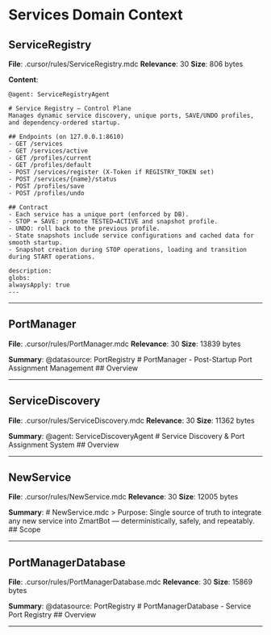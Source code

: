 # Services Domain Context

## ServiceRegistry
**File**: .cursor/rules/ServiceRegistry.mdc
**Relevance**: 30
**Size**: 806 bytes

**Content**:
```
@agent: ServiceRegistryAgent

# Service Registry – Control Plane
Manages dynamic service discovery, unique ports, SAVE/UNDO profiles, and dependency-ordered startup.

## Endpoints (on 127.0.0.1:8610)
- GET /services
- GET /services/active
- GET /profiles/current
- GET /profiles/default
- POST /services/register (X-Token if REGISTRY_TOKEN set)
- POST /services/{name}/status
- POST /profiles/save
- POST /profiles/undo

## Contract
- Each service has a unique port (enforced by DB).
- STOP = SAVE: promote TESTED→ACTIVE and snapshot profile.
- UNDO: roll back to the previous profile.
- State snapshots include service configurations and cached data for smooth startup.
- Snapshot creation during STOP operations, loading and transition during START operations.

description:
globs:
alwaysApply: true
---

```

---

## PortManager
**File**: .cursor/rules/PortManager.mdc
**Relevance**: 30
**Size**: 13839 bytes

**Summary**: @datasource: PortRegistry # PortManager - Post-Startup Port Assignment Management ## Overview

---

## ServiceDiscovery
**File**: .cursor/rules/ServiceDiscovery.mdc
**Relevance**: 30
**Size**: 11362 bytes

**Summary**: @agent: ServiceDiscoveryAgent # Service Discovery & Port Assignment System ## Overview

---

## NewService
**File**: .cursor/rules/NewService.mdc
**Relevance**: 30
**Size**: 12005 bytes

**Summary**: # NewService.mdc > Purpose: Single source of truth to integrate any new service into ZmartBot — deterministically, safely, and repeatably. ## Scope

---

## PortManagerDatabase
**File**: .cursor/rules/PortManagerDatabase.mdc
**Relevance**: 30
**Size**: 15869 bytes

**Summary**: @datasource: PortRegistry # PortManagerDatabase - Service Port Registry ## Overview

---

